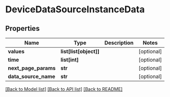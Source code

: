 # DeviceDataSourceInstanceData

## Properties
Name | Type | Description | Notes
------------ | ------------- | ------------- | -------------
**values** | **list[list[object]]** |  | [optional] 
**time** | **list[int]** |  | [optional] 
**next_page_params** | **str** |  | [optional] 
**data_source_name** | **str** |  | [optional] 

[[Back to Model list]](../README.md#documentation-for-models) [[Back to API list]](../README.md#documentation-for-api-endpoints) [[Back to README]](../README.md)


